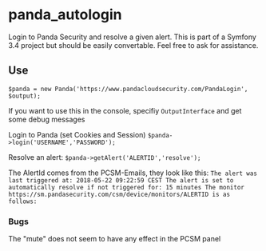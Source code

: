 # panda_autologin
Login to Panda Security and resolve a given alert.
This is part of a Symfony 3.4 project but should be easily convertable. Feel free to ask for assistance.

## Use
`$panda = new Panda('https://www.pandacloudsecurity.com/PandaLogin', $output);`

If you want to use this in the console, specifiy `OutputInterface` and get some debug messages

Login to Panda (set Cookies and Session)
`$panda->login('USERNAME','PASSWORD');`

Resolve an alert:
`$panda->getAlert('ALERTID','resolve');`

The AlertId comes from the PCSM-Emails, they look like this: 
`The alert was last triggered at: 2018-05-22 09:22:59 CEST The alert is set to automatically resolve if not triggered for: 15 minutes The monitor https://sm.pandasecurity.com/csm/device/monitors/ALERTID is as follows:`

### Bugs
The "mute" does not seem to have any effect in the PCSM panel
